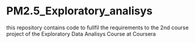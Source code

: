 # PM2.5_Exploratory_analisys
this repository contains code to fullfil the requirements to the 2nd course project of the Exploratory Data Analisys Course at Coursera
